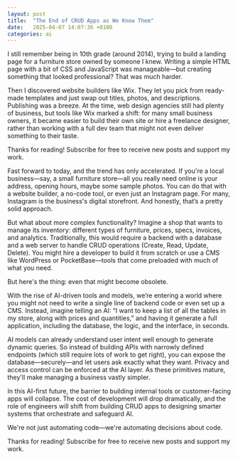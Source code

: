 ```yaml
---
layout: post
title:  "The End of CRUD Apps as We Know Them"
date:   2025-04-07 14:07:36 +0100
categories: ai
---
```

I still remember being in 10th grade (around 2014), trying to build a landing page for a furniture store owned by someone I knew. Writing a simple HTML page with a bit of CSS and JavaScript was manageable—but creating something that looked professional? That was much harder.

Then I discovered website builders like Wix. They let you pick from ready-made templates and just swap out titles, photos, and descriptions. Publishing was a breeze. At the time, web design agencies still had plenty of business, but tools like Wix marked a shift: for many small business owners, it became easier to build their own site or hire a freelance designer, rather than working with a full dev team that might not even deliver something to their taste.

Thanks for reading! Subscribe for free to receive new posts and support my work.

Fast forward to today, and the trend has only accelerated. If you're a local business—say, a small furniture store—all you really need online is your address, opening hours, maybe some sample photos. You can do that with a website builder, a no-code tool, or even just an Instagram page. For many, Instagram is the business's digital storefront. And honestly, that’s a pretty solid approach.

But what about more complex functionality? Imagine a shop that wants to manage its inventory: different types of furniture, prices, specs, invoices, and analytics. Traditionally, this would require a backend with a database and a web server to handle CRUD operations (Create, Read, Update, Delete). You might hire a developer to build it from scratch or use a CMS like WordPress or PocketBase—tools that come preloaded with much of what you need.

But here's the thing: even that might become obsolete.

With the rise of AI-driven tools and models, we’re entering a world where you might not need to write a single line of backend code or even set up a CMS. Instead, imagine telling an AI: “I want to keep a list of all the tables in my store, along with prices and quantities,” and having it generate a full application, including the database, the logic, and the interface, in seconds.

AI models can already understand user intent well enough to generate dynamic queries. So instead of building APIs with narrowly defined endpoints (which still require lots of work to get right), you can expose the database—securely—and let users ask exactly what they want. Privacy and access control can be enforced at the AI layer. As these primitives mature, they'll make managing a business vastly simpler.

In this AI-first future, the barrier to building internal tools or customer-facing apps will collapse. The cost of development will drop dramatically, and the role of engineers will shift from building CRUD apps to designing smarter systems that orchestrate and safeguard AI.

We're not just automating code—we're automating decisions about code.

Thanks for reading! Subscribe for free to receive new posts and support my work.

